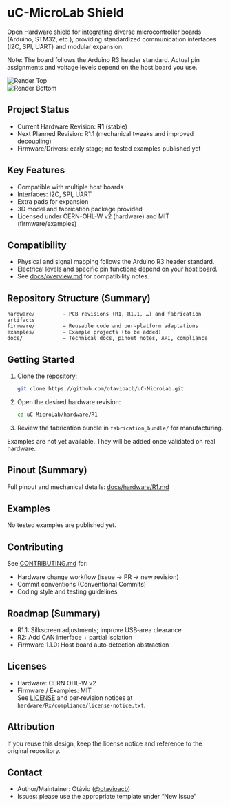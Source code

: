 # uC-MicroLab Shield

Open Hardware shield for integrating diverse microcontroller boards (Arduino, STM32, etc.), providing standardized communication interfaces (I2C, SPI, UART) and modular expansion.

Note: The board follows the Arduino R3 header standard. Actual pin assignments and voltage levels depend on the host board you use.

![Render Top](hardware/R1/images/render-top.png)  
![Render Bottom](hardware/R1/images/render-bottom.png)

## Project Status
- Current Hardware Revision: **R1** (stable)
- Next Planned Revision: R1.1 (mechanical tweaks and improved decoupling)
- Firmware/Drivers: early stage; no tested examples published yet

## Key Features
- Compatible with multiple host boards
- Interfaces: I2C, SPI, UART
- Extra pads for expansion
- 3D model and fabrication package provided
- Licensed under CERN-OHL-W v2 (hardware) and MIT (firmware/examples)

## Compatibility
- Physical and signal mapping follows the Arduino R3 header standard.
- Electrical levels and specific pin functions depend on your host board.
- See [docs/overview.md](docs/overview.md) for compatibility notes.

## Repository Structure (Summary)

```
hardware/         → PCB revisions (R1, R1.1, …) and fabrication artifacts
firmware/         → Reusable code and per‑platform adaptations
examples/         → Example projects (to be added)
docs/             → Technical docs, pinout notes, API, compliance
```

## Getting Started

1. Clone the repository:
   ```bash
   git clone https://github.com/otavioacb/uC-MicroLab.git
   ```
2. Open the desired hardware revision:
   ```bash
   cd uC-MicroLab/hardware/R1
   ```
3. Review the fabrication bundle in `fabrication_bundle/` for manufacturing.

Examples are not yet available. They will be added once validated on real hardware.

## Pinout (Summary)

Full pinout and mechanical details: [docs/hardware/R1.md](docs/hardware/R1.md)

## Examples

No tested examples are published yet. 

## Contributing

See [CONTRIBUTING.md](CONTRIBUTING.md) for:
- Hardware change workflow (issue → PR → new revision)
- Commit conventions (Conventional Commits)
- Coding style and testing guidelines

## Roadmap (Summary)

- R1.1: Silkscreen adjustments; improve USB‑area clearance
- R2: Add CAN interface + partial isolation
- Firmware 1.1.0: Host board auto‑detection abstraction

## Licenses

- Hardware: CERN OHL‑W v2  
- Firmware / Examples: MIT  
See [LICENSE](LICENSE) and per‑revision notices at `hardware/Rx/compliance/license-notice.txt`.

## Attribution

If you reuse this design, keep the license notice and reference to the original repository.

## Contact

- Author/Maintainer: Otávio ([@otavioacb](https://github.com/otavioacb))
- Issues: please use the appropriate template under “New Issue”
